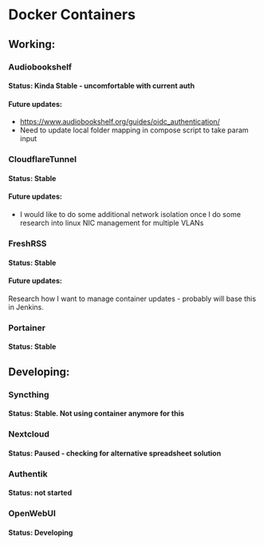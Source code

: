 # Docker Containers
## Working:

### Audiobookshelf

#### Status: Kinda Stable - uncomfortable with current auth 

#### Future updates:
- https://www.audiobookshelf.org/guides/oidc_authentication/
- Need to update local folder mapping in compose script to take param input

<!-------------------------->
### CloudflareTunnel

#### Status: Stable

#### Future updates: 
- I would like to do some additional network isolation once I do 
    some research into linux NIC management for multiple VLANs

<!-------------------------->
### FreshRSS

#### Status: Stable

#### Future updates: 
Research how I want to manage container updates - probably will base this in Jenkins.

<!-------------------------->
### Portainer

#### Status: Stable

<!------------------------------------------------------------------------>
## Developing:

### Syncthing

#### Status: Stable. Not using container anymore for this

<!-------------------------->
### Nextcloud

#### Status: Paused - checking for alternative spreadsheet solution

<!-------------------------->
### Authentik
#### Status: not started

<!-------------------------->
### OpenWebUI
#### Status: Developing
